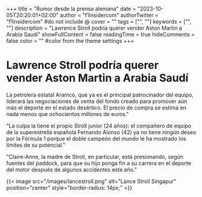 +++
title = "Rumor desde la prensa alemana"
date = "2023-10-05T20:20:01+02:00"
author = "f1insidercom"
authorTwitter = "f1insidercom" #do not include @
cover = ""
tags = ["", ""]
keywords = ["", ""]
description = "Lawrence Stroll podría querer vender Aston Martin a Arabia Saudí"
showFullContent = false
readingTime = true
hideComments = false
color = "" #color from the theme settings
+++

# Lawrence Stroll podría querer vender Aston Martin a Arabia Saudí

La petrolera estatal Aramco, que ya es el principal patrocinador del equipo, liderará las negociaciones de venta del fondo creado para promover aún más el deporte en el estado desértico. El precio de compra se estima en nada menos que ochocientos millones de euros."

"La culpa la tiene el propio Stroll junior (24 años): el compañero de equipo de la superestrella española Fernando Alonso (42) ya no tiene ningún deseo por la Fórmula 1 porque el doble campeón del mundo le ha mostrado los límites de su potencial."

"Claire-Anne, la madre de Stroll, en particular, está presionando, según fuentes del paddock, para que su hijo ponga fin a su carrera en el deporte del motor después de algunos accidentes este año."

{{< image src="/images/lancestroll.png" alt="Lance Stroll Singapur" position="center" style="border-radius: 14px;" >}}
